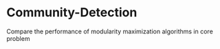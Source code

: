 # Community-Detection
Compare the performance of modularity maximization algorithms in core problem
